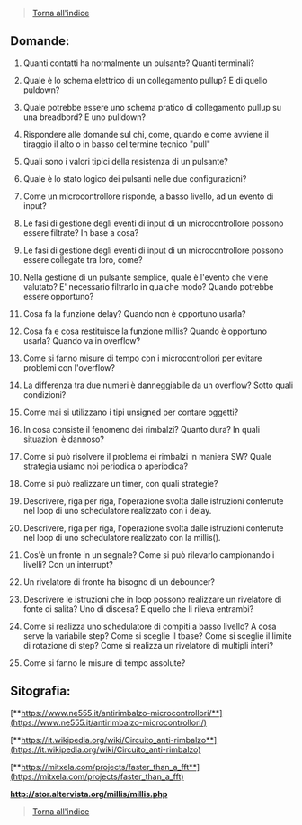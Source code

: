 


>[Torna all'indice](indexpulsanti.md)
## **Domande:**

1. Quanti contatti ha normalmente un pulsante? Quanti terminali?

2. Quale è lo schema elettrico di un collegamento pullup? E di quello puldown?

3. Quale potrebbe essere uno schema pratico di collegamento pullup su una breadbord? E uno pulldown?

4. Rispondere alle domande sul chi, come, quando e come avviene il tiraggio il alto o in basso del termine tecnico "pull"

5. Quali sono i valori tipici della resistenza di un pulsante?

6. Quale è lo stato logico dei pulsanti nelle due configurazioni?

7. Come un microcontrollore risponde, a basso livello, ad un evento di input?

8. Le fasi di gestione degli eventi di input di un microcontrollore possono essere filtrate? In base a cosa?

9. Le fasi di gestione degli eventi di input di un microcontrollore possono essere collegate tra loro, come?

10. Nella gestione di un pulsante semplice, quale è l'evento che viene valutato? E' necessario filtrarlo in qualche modo? Quando potrebbe essere opportuno?

11. Cosa fa la funzione delay? Quando non è opportuno usarla?

12. Cosa fa e cosa restituisce la funzione millis? Quando è opportuno usarla? Quando va in overflow?

13. Come si fanno misure di tempo con i microcontrollori per evitare problemi con l'overflow?

14. La differenza tra due numeri è danneggiabile da un overflow? Sotto quali condizioni?

15. Come mai si utilizzano i tipi unsigned per contare oggetti?

16. In cosa consiste il fenomeno dei rimbalzi? Quanto dura? In quali situazioni è dannoso?

17. Come si può risolvere il problema ei rimbalzi in maniera SW? Quale strategia usiamo noi periodica o aperiodica?

18. Come si può realizzare un timer, con quali strategie?

19. Descrivere, riga per riga, l'operazione svolta dalle istruzioni contenute nel loop di uno schedulatore realizzato con i delay.

20. Descrivere, riga per riga, l'operazione svolta dalle istruzioni contenute nel loop di uno schedulatore realizzato con la millis().

21. Cos'è un fronte in un segnale? Come si può rilevarlo campionando i livelli? Con un interrupt?

22. Un rivelatore di fronte ha bisogno di un debouncer?

23. Descrivere le istruzioni che in loop possono realizzare un rivelatore di fonte di salita? Uno di discesa? E quello che li rileva entrambi?

24. Come si realizza uno schedulatore di compiti a basso livello? A cosa serve la variabile step? Come si sceglie il tbase? Come si sceglie il limite di rotazione di step? Come si realizza un rivelatore di multipli interi?

25. Come si fanno le misure di tempo assolute?

## **Sitografia:**

[**https://www.ne555.it/antirimbalzo-microcontrollori/**](https://www.ne555.it/antirimbalzo-microcontrollori/)

[**https://it.wikipedia.org/wiki/Circuito_anti-rimbalzo**](https://it.wikipedia.org/wiki/Circuito_anti-rimbalzo)

[**https://mitxela.com/projects/faster_than_a_fft**](https://mitxela.com/projects/faster_than_a_fft)

**http://stor.altervista.org/millis/millis.php**

>[Torna all'indice](indexpulsanti.md)
<!--stackedit_data:
eyJoaXN0b3J5IjpbMTMxNDAyNzU2NywtMTA0NzQzNTQ1M119
-->